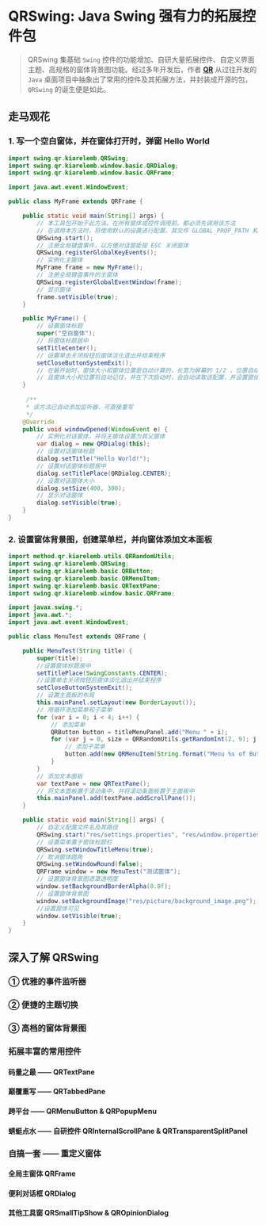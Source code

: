 # QRSwing: Java Swing 强有力的拓展控件包
> QRSwing 集基础 `Swing` 控件的功能增加、自研大量拓展控件、自定义界面主题、高规格的窗体背景图功能。经过多年开发后，作者 **[QR](https://github.com/Kiarelebm)** 从过往开发的 `Java` 桌面项目中抽象出了常用的控件及其拓展方法，并封装成开源的包，`QRSwing` 的诞生便是如此。

## 走马观花
### 1. 写一个空白窗体，并在窗体打开时，弹窗 Hello World
```java
import swing.qr.kiarelemb.QRSwing;
import swing.qr.kiarelemb.window.basic.QRDialog;
import swing.qr.kiarelemb.window.basic.QRFrame;

import java.awt.event.WindowEvent;

public class MyFrame extends QRFrame {

    public static void main(String[] args) {
        // 本工具包开始于此方法。在所有窗体或控件调用前，都必须先调用该方法
        // 在调用本方法时，将使用默认的设置进行配置，其文件 GLOBAL_PROP_PATH 和 WINDOW_PROP_PATH 将会创建在程序的根目录下
        QRSwing.start();
        // 注册全局键盘事件，以方便对话窗能按 ESC 关闭窗体
        QRSwing.registerGlobalKeyEvents();
        // 实例化主窗体
        MyFrame frame = new MyFrame();
        // 注册全局键盘事件的主窗体
        QRSwing.registerGlobalEventWindow(frame);
        // 显示窗体
        frame.setVisible(true);
    }

    public MyFrame() {
        // 设置窗体标题
        super("空白窗体");
        // 将窗体标题居中
        setTitleCenter();
        // 设置单击关闭按钮后窗体淡化退出并结束程序
        setCloseButtonSystemExit();
        // 在最开始时，窗体大小和窗体位置是自动计算的，长宽为屏幕的 1/2 ，位置自动据此居中。
        // 且窗体大小和位置将自动记住，并在下次启动时，会自动读取该配置，并设置窗体大小和位置。
    }
 
     /**
     * 该方法已自动添加监听器，可直接重写
     */
    @Override
    public void windowOpened(WindowEvent e) {
        // 实例化对话窗体，并将主窗体设置为其父窗体
        var dialog = new QRDialog(this);
        // 设置对话窗体标题
        dialog.setTitle("Hello World!");
        // 设置对话窗体标题居中
        dialog.setTitlePlace(QRDialog.CENTER);
        // 设置对话窗体大小
        dialog.setSize(400, 300);
        // 显示对话窗体
        dialog.setVisible(true);
    }
}
```

### 2. 设置窗体背景图，创建菜单栏，并向窗体添加文本面板
```java
import method.qr.kiarelemb.utils.QRRandomUtils;
import swing.qr.kiarelemb.QRSwing;
import swing.qr.kiarelemb.basic.QRButton;
import swing.qr.kiarelemb.basic.QRMenuItem;
import swing.qr.kiarelemb.basic.QRTextPane;
import swing.qr.kiarelemb.window.basic.QRFrame;

import javax.swing.*;
import java.awt.*;
import java.awt.event.WindowEvent;

public class MenuTest extends QRFrame {

    public MenuTest(String title) {
        super(title);
        //设置窗体标题居中
        setTitlePlace(SwingConstants.CENTER);
        //设置单击关闭按钮后窗体淡化退出并结束程序
        setCloseButtonSystemExit();
        // 设置主面板的布局
        this.mainPanel.setLayout(new BorderLayout());
        // 用循环添加菜单和子菜单
        for (var i = 0; i < 4; i++) {
            // 添加菜单
            QRButton button = titleMenuPanel.add("Menu " + i);
            for (var j = 0, size = QRRandomUtils.getRandomInt(2, 9); j < size; j++) {
                // 添加子菜单
                button.add(new QRMenuItem(String.format("Menu %s of Button %s", i, j)));
            }
        }
        // 添加文本面板
        var textPane = new QRTextPane();
        // 将文本面板置于滚动条中，并将滚动条面板置于主面板中
        this.mainPanel.add(textPane.addScrollPane());
    }

    public static void main(String[] args) {
        // 自定义配置文件名及其路径
        QRSwing.start("res/settings.properties", "res/window.properties");
        // 设置菜单置于窗体标题栏
        QRSwing.setWindowTitleMenu(true);
        // 取消窗体圆角
        QRSwing.setWindowRound(false);
        QRFrame window = new MenuTest("测试窗体");
        // 设置窗体背景图遮罩透明度
        window.setBackgroundBorderAlpha(0.8f);
        // 设置窗体背景图
        window.setBackgroundImage("res/picture/background_image.png");
        //设置窗体可见
        window.setVisible(true);
    }
}
```

## 深入了解 QRSwing

### ① 优雅的事件监听器

### ② 便捷的主题切换

### ③ 高档的窗体背景图

### 拓展丰富的常用控件


#### 码量之最 —— QRTextPane

#### 巅覆重写 —— QRTabbedPane

#### 跨平台 —— QRMenuButton & QRPopupMenu

#### 蜻蜓点水 —— 自研控件 QRInternalScrollPane & QRTransparentSplitPanel

### 自搞一套 —— 重定义窗体

#### 全局主窗体 QRFrame
#### 便利对话框 QRDialog
#### 其他工具窗 QRSmallTipShow & QROpinionDialog